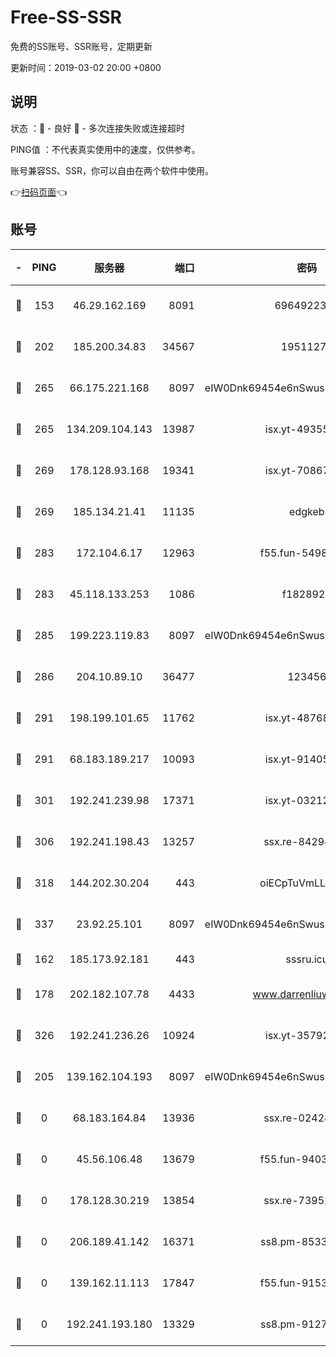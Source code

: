 # Free-SS-SSR

免费的SS账号、SSR账号，定期更新

更新时间：2019-03-02 20:00 +0800

## 说明

状态     ：🙂 - 良好 🙁 - 多次连接失败或连接超时

PING值   ：不代表真实使用中的速度，仅供参考。

账号兼容SS、SSR，你可以自由在两个软件中使用。

👉[扫码页面](https://liesauer.github.io/free-ss-ssr.github.io/)👈

## 账号

|-|PING|服务器|端口|密码|加密方式|区域|
|:----:|:----:|:-----:|-----:|:----:|:----:|:----:|
|🙂|153|46.29.162.169|8091|6964922356|aes-256-cfb|RU|
|🙂|202|185.200.34.83|34567|19511276|aes-256-cfb|US|
|🙂|265|66.175.221.168|8097|eIW0Dnk69454e6nSwuspv9DmS201tQ0D|aes-256-cfb|US|
|🙂|265|134.209.104.143|13987|isx.yt-49355412|aes-256-cfb|SG|
|🙂|269|178.128.93.168|19341|isx.yt-70867662|aes-256-cfb|SG|
|🙂|269|185.134.21.41|11135|edgkeb|aes-256-cfb|GB|
|🙂|283|172.104.6.17|12963|f55.fun-54984893|aes-256-cfb|US|
|🙂|283|45.118.133.253|1086|f1828920|aes-256-cfb|SG|
|🙂|285|199.223.119.83|8097|eIW0Dnk69454e6nSwuspv9DmS201tQ0D|aes-256-cfb|US|
|🙂|286|204.10.89.10|36477|123456|aes-256-cfb|US|
|🙂|291|198.199.101.65|11762|isx.yt-48768869|aes-256-cfb|US|
|🙂|291|68.183.189.217|10093|isx.yt-91405923|aes-256-cfb|SG|
|🙂|301|192.241.239.98|17371|isx.yt-03212931|aes-256-cfb|US|
|🙂|306|192.241.198.43|13257|ssx.re-84294373|aes-256-cfb|US|
|🙂|318|144.202.30.204|443|oiECpTuVmLLxk4Ts|aes-256-cfb|US|
|🙂|337|23.92.25.101|8097|eIW0Dnk69454e6nSwuspv9DmS201tQ0D|aes-256-cfb|US|
|🙂|162|185.173.92.181|443|sssru.icu|rc4-md5|RU|
|🙂|178|202.182.107.78|4433|www.darrenliuwei.com|aes-256-cfb|JP|
|🙂|326|192.241.236.26|10924|isx.yt-35792736|aes-256-cfb|US|
|🙁|205|139.162.104.193|8097|eIW0Dnk69454e6nSwuspv9DmS201tQ0D|aes-256-cfb|JP|
|🙁|0|68.183.164.84|13936|ssx.re-02428773|aes-256-cfb|US|
|🙁|0|45.56.106.48|13679|f55.fun-94035018|aes-256-cfb|US|
|🙁|0|178.128.30.219|13854|ssx.re-73952571|aes-256-cfb|SG|
|🙁|0|206.189.41.142|16371|ss8.pm-85330521|aes-256-cfb|SG|
|🙁|0|139.162.11.113|17847|f55.fun-91530926|aes-256-cfb|SG|
|🙁|0|192.241.193.180|13329|ss8.pm-91273278|aes-256-cfb|US|
